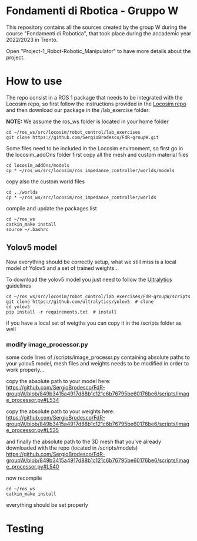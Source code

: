 # Fondamenti di Rbotica - Gruppo W

This repository contains all the sources created by the group W during the course "Fondamenti di Robotica", that took place during the accademic year 2022/2023 in Trento.

Open "Project-1_Robot-Robotic_Manipulator" to have more details about the project.


# How to use

The repo consist in a ROS 1 package that needs to be integrated with the Locosim repo, so first follow the instructions provided in the [Locosim repo](https://github.com/mfocchi/locosim) and then download our package in the /lab_exercise folder:

**NOTE:** We assume the ros_ws folder is located in your home folder

```
cd ~/ros_ws/src/locosim/robot_control/lab_exercises
git clone https://github.com/SergioBrodesco/FdR-groupW.git
```

Some files need to be included in the Locosim environment, so first go in the locosim_addOns folder first copy all the mesh and custom material files

```
cd locosim_addOns/models
cp * ~/ros_ws/src/locosim/ros_impedance_controller/worlds/models
```

copy also the custom world files

```
cd ../worlds
cp * ~/ros_ws/src/locosim/ros_impedance_controller/worlds
```

compile and update the packages list
```
cd ~/ros_ws
catkin_make install
source ~/.bashrc
```

## Yolov5 model

Now everything should be correctly setup, what we still miss is a local model of Yolov5 and a set of trained weights...

To download the yolov5 model you just need to follow the [Ultralytics](https://github.com/ultralytics/yolov5) guidelines

```
cd ~/ros_ws/src/locosim/robot_control/lab_exercises/FdR-groupW/scripts
git clone https://github.com/ultralytics/yolov5  # clone
cd yolov5
pip install -r requirements.txt  # install
```

if you have a local set of weigths you can copy it in the /scripts folder as well

### modify image_processor.py

some code lines of /scripts/image_processr.py containing absolute paths to your yolov5 model, mesh files and weights needs to be modified in order to work properly...

copy the absolute path to your model here:
https://github.com/SergioBrodesco/FdR-groupW/blob/849b3415a4917d88b1c121c6b76795be60176be6/scripts/image_processor.py#L534

copy the absolute path to your weights here:
https://github.com/SergioBrodesco/FdR-groupW/blob/849b3415a4917d88b1c121c6b76795be60176be6/scripts/image_processor.py#L535

and finally the absolute path to the 3D mesh that you've already downloaded with the repo (located in /scripts/models)
https://github.com/SergioBrodesco/FdR-groupW/blob/849b3415a4917d88b1c121c6b76795be60176be6/scripts/image_processor.py#L540


now recompile
```
cd ~/ros_ws
catkin_make install
```

everything should be set properly

# Testing


